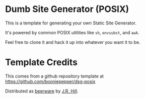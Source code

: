 # Dumb Site Generator (POSIX)

This is a template for generating your own Static Site Generator.

It's powered by common POSIX utilities like `sh`, `envsubst`, and `awk`.

Feel free to clone it and hack it up into whatever you want it to be.

# Template Credits

This comes from a github repository template at https://github.com/booniepepper/dsg-posix

Distributed as [beerware](https://github.com/booniepepper/dsg-posix/tree/core/LICENSE)
by [J.R. Hill](https://so.dang.cool).
